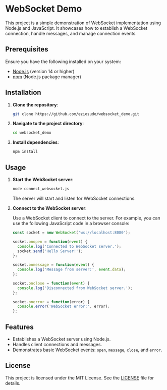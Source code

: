 
# WebSocket Demo

This project is a simple demonstration of WebSocket implementation using Node.js and JavaScript. It showcases how to establish a WebSocket connection, handle messages, and manage connection events.

## Prerequisites

Ensure you have the following installed on your system:

- [Node.js](https://nodejs.org/) (version 14 or higher)
- [npm](https://www.npmjs.com/) (Node.js package manager)

## Installation

1. **Clone the repository**:

   ```bash
   git clone https://github.com/eziosudo/websocket_demo.git
   ```

2. **Navigate to the project directory**:

   ```bash
   cd websocket_demo
   ```

3. **Install dependencies**:

   ```bash
   npm install
   ```

## Usage

1. **Start the WebSocket server**:

   ```bash
   node connect_websocket.js
   ```

   The server will start and listen for WebSocket connections.

2. **Connect to the WebSocket server**:

   Use a WebSocket client to connect to the server. For example, you can use the following JavaScript code in a browser console:

   ```javascript
   const socket = new WebSocket('ws://localhost:8080');

   socket.onopen = function(event) {
     console.log('Connected to WebSocket server.');
     socket.send('Hello Server!');
   };

   socket.onmessage = function(event) {
     console.log('Message from server:', event.data);
   };

   socket.onclose = function(event) {
     console.log('Disconnected from WebSocket server.');
   };

   socket.onerror = function(error) {
     console.error('WebSocket error:', error);
   };
   ```

## Features

- Establishes a WebSocket server using Node.js.
- Handles client connections and messages.
- Demonstrates basic WebSocket events: `open`, `message`, `close`, and `error`.

## License

This project is licensed under the MIT License. See the [LICENSE](LICENSE) file for details.
